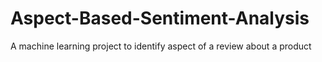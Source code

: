 # Aspect-Based-Sentiment-Analysis
A machine learning project to identify aspect of a review about a product
